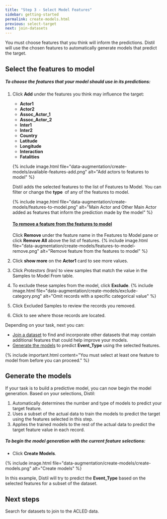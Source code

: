 ```yaml
---
title: "Step 3 - Select Model Features"
sidebar: getting-started
permalink: create-models.html
previous: select-target
next: join-datasets
---
```


You must choose features that you think will inform the predictions. Distil will use the chosen features to automatically generate models that predict the target.

## Select the features to model ##

<h5 class="procedure">To choose the features that your model should use in its predictions:</h5>

1. Click **Add** under the features you think may influence the target:
   - **Actor1**
   - **Actor2**
   - **Assoc_Actor_1**
   - **Assoc_Actor_2**
   - **Inter1**
   - **Inter2**
   - **Country**
   - **Latitude**
   - **Longitude**
   - **Interaction**
   - **Fatalities**

   {% include image.html file="data-augmentation/create-models/available-features-add.png" alt="Add actors to features to model" %}

   Distil adds the selected features to the list of Features to Model. You can filter or change the **type&nbsp;<sup class="fa fa-sort-desc" aria-hidden="true" style="display: inline;"></sup>** of any of the features to model.

   {% include image.html file="data-augmentation/create-models/features-to-model.png" alt="Main Actor and Other Main Actor added as features that inform the prediction made by the model" %}

   <div class="panel-group" id="accordion">
    <div class="panel panel-default">
      <div class="panel-heading">
        <h4 class="panel-title"><a class="noCrossRef accordion-toggle" data-toggle="collapse" data-parent="#accordion" href="#collapseOne"><span class="fa fa-plus" aria-hidden="true"></span> To remove a feature from the features to model</a></h4>
      </div>
      <div id="collapseOne" class="panel-collapse collapse noCrossRef">
        <div class="panel-body">
          Click <strong>Remove</strong> under the feature name in the Features to Model pane or click <strong>Remove All</strong> above the list of features.
          {% include image.html file="data-augmentation/create-models/features-to-model-remove.png" alt="Remove feature from the features to model" %}
        </div>
      </div>
    </div>
   </div>

2. Click **show more** on the **Actor1** card to see more values.
3. Click *Protestors (Iran)* to view samples that match the value in the Samples to Model From table.
4. To exclude these samples from the model, click <span class="fa fa-minus-circle pr-1 exclude-highlight"></span> **Exclude**.
   {% include image.html file="data-augmentation/create-models/exclude-category.png" alt="Omit records with a specific categorical value" %}
5. Click Excluded Samples to review the records you removed.
6. Click <span class="fa fa-globe"></span> to see where those records are located.

Depending on your task, next you can:

- [Join a dataset](join-datasets.html) to find and incorporate other datasets that may contain additional features that could help improve your models.
- [Generate the models](#generate-the-models) to predict **Event_Type** using the selected features.

{% include important.html content="You must select at least one feature to model from before you can proceed." %}

## Generate the models ##

If your task is to build a predictive model, you can now begin the model generation. Based on your selections, Distil:

1. Automatically determines the number and type of models to predict your target feature.
2. Uses a subset of the actual data to train the models to predict the target using the features selected in this step.
3. Applies the trained models to the rest of the actual data to predict the target feature value in each record.

<h5 class="procedure">To begin the model generation with the current feature selections:</h5>

- Click **Create Models**.

{% include image.html file="data-augmentation/create-models/create-models.png" alt="Create models" %}

In this example, Distil will try to predict the **Event_Type** based on the selected features for a subset of the dataset.

## Next steps ##

Search for datasets to join to the ACLED data.